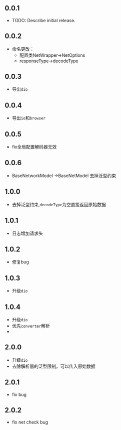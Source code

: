 ## 0.0.1

* TODO: Describe initial release.
## 0.0.2

* 命名更改：
    - 配置类NetWrapper->NetOptions
    - responseType->decodeType
  
## 0.0.3

* 导出`dio`

## 0.0.4

* 导出`io`和`browser`

## 0.0.5

* fix全局配置解码器无效

## 0.0.6

* BaseNetworkModel ->BaseNetModel 去掉泛型约束

## 1.0.0

* 去掉泛型约束,`decodeType`为空直接返回原始数据

## 1.0.1

* 日志增加请求头

## 1.0.2

* 修复bug


## 1.0.3

* 升级`dio`

## 1.0.4

* 升级`dio`
* 优先`converter`解析
* 
## 2.0.0

* 升级`dio`
* 去除解析器的泛型限制，可以传入原始数据

## 2.0.1

* fix bug
## 2.0.2

* fix net check bug
